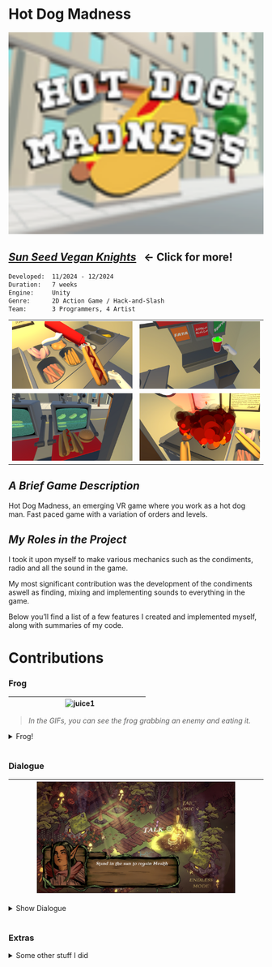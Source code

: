 # __Hot Dog Madness__

![sunseed_banner](/PortfolioBilder/Hotdogicon.png)


## [___Sun Seed Vegan Knights___](/Sunseed) &nbsp; ← Click for more!

```
Developed:  11/2024 - 12/2024
Duration:   7 weeks
Engine:     Unity
Genre:      2D Action Game / Hack-and-Slash
Team:       3 Programmers, 4 Artist
```

<table>
  <tr>
    <td width="50%"><img src="/PortfolioBilder/hotdog1.png" /></td>
    <td width="50%"><img src="/PortfolioBilder/hotdog2.png" /></td>
  </tr>
  <tr>
    <td width="50%"><img src="/PortfolioBilder/hotdog3.png" /></td>
    <td width="50%"><img src="/PortfolioBilder/hotdog4.png" /></td>
  </tr>
</table>

## _A Brief Game Description_
Hot Dog Madness, an emerging VR game where you work as a hot dog man. Fast paced game with a variation of orders and levels.


## _My Roles in the Project_

I took it upon myself to make various mechanics such as the condiments, radio and all the sound in the game. 

My most significant contribution was the development of the condiments aswell as finding, mixing and implementing sounds to everything in the game.

Below you’ll find a list of a few features I created and implemented myself, along with summaries of my code.

# Contributions 

### Frog
	
|&nbsp;&nbsp;&nbsp;&nbsp;&nbsp;&nbsp;&nbsp;&nbsp;&nbsp;&nbsp;&nbsp;&nbsp;&nbsp;&nbsp;&nbsp;&nbsp;&nbsp;&nbsp;&nbsp;&nbsp;&nbsp;&nbsp;&nbsp;&nbsp;&nbsp;&nbsp;&nbsp; <img src="/PortfolioGifs/Condiments.gif" alt="juice1" width="800" height="auto"> &nbsp;&nbsp;&nbsp;&nbsp;&nbsp;&nbsp;&nbsp;&nbsp;&nbsp;&nbsp;&nbsp;&nbsp;&nbsp;&nbsp;&nbsp;&nbsp;&nbsp;&nbsp;&nbsp;&nbsp;&nbsp;&nbsp;&nbsp;&nbsp; |
|:---:|


> *In the GIFs, you can see the frog grabbing an enemy and eating it.*

<details>
  <summary>Frog!</summary>

#### The Idea
The concept was to make an objective that assists you in combat.

#### The Logic
To have the frog assist you in combat you have to water it which is a core mechanic in Sun Seed. After you have watered it to the required number it starts shooting out its tounge at the nearest "Enemy" tagged object. The frog launches its toungue as a linerenderer, grabs enemy, eats it (destroys enemy) and it resets the timer.

<br>

*Click the dropdown arrows below to see the `code`!* <br>

<details>
<summary>Show WaterObjective.cs</summary>

 ```cs
public class WaterObjective : MonoBehaviour
{
    [SerializeField] private float maxWater = 1500f;
    private float currentWater = 0f;

    [SerializeField] private float waterDepletionRate = 5f;
    private bool isComplete = false;

    [SerializeField] private TMP_Text waterProgressText;

    [SerializeField] private LineRenderer tongueLine;
    [SerializeField] private Transform shootPoint;
    [SerializeField] private float shootInterval = 0.5f;
    [SerializeField] private float detectionRadius = 10.0f;

    [SerializeField] private Animator frogAnimator;
    [SerializeField] private SpriteRenderer frogSpriteRenderer;
    [SerializeField] private Sprite frogOpenMouthSprite;

    private bool isTurretActive = false;

    private void Start()
    {
        currentWater = 1; // starting water
        UpdateProgressUI();
        StartCoroutine(DepleteWater());
    }

    private void UpdateProgressUI()
    {
        if (waterProgressText != null)
        {
            waterProgressText.text = $"{Mathf.FloorToInt(currentWater)} / {Mathf.FloorToInt(maxWater)}";
        }
    }

    public void AddWater(float amount)
    {
        if (!isComplete)
        {
            currentWater += amount;
            currentWater = Mathf.Clamp(currentWater, 0, maxWater);
            UpdateProgressUI();

            if (currentWater >= maxWater)
            {
                CompleteObjective();
            }
        }
    }

    private void CompleteObjective()
    {
        isComplete = true;
        StopCoroutine(DepleteWater());
        ActivateTurret();
    }

    private IEnumerator DepleteWater()
    {
        while (!isComplete)
        {
            yield return new WaitForSeconds(1f);

            if (currentWater >= maxWater || currentWater <= 0)
            {
                continue;
            }
            currentWater -= waterDepletionRate;
            currentWater = Mathf.Max(currentWater, 0);
            UpdateProgressUI();

            if (currentWater <= 0)
            {
                break;
            }
        }
    }

    private void ActivateTurret()
    {
        isTurretActive = true;
        StartCoroutine(Shoot());
    }

    private IEnumerator Shoot()
    {
        while (isTurretActive)
        {
            GameObject target = FindNearestEnemy();

            if (target != null)
            {
                yield return StartCoroutine(ShootAtTarget(target));
            }

            yield return new WaitForSeconds(shootInterval);
        }
    }

    private GameObject FindNearestEnemy()
    {
        EnemyHealthDisplay[] enemies = FindObjectsOfType<EnemyHealthDisplay>();
        GameObject nearestEnemy = null;
        float shortestDistance = detectionRadius;

        foreach (EnemyHealthDisplay enemy in enemies)
        {
            float distanceToEnemy = Vector3.Distance(transform.position, enemy.transform.position);

            if (distanceToEnemy < shortestDistance)
            {
                shortestDistance = distanceToEnemy;
                nearestEnemy = enemy.gameObject;
            }
        }

        return nearestEnemy;
    }
    private IEnumerator ShootAtTarget(GameObject target)
    {
        if (tongueLine != null && shootPoint != null)
        {
            if (frogAnimator != null)
            {
                frogAnimator.enabled = false;
            }
            if (frogSpriteRenderer != null && frogOpenMouthSprite != null)
            {
                frogSpriteRenderer.sprite = frogOpenMouthSprite;
            }

                float shootSpeed = 120f;
                Vector2 startPosition = shootPoint.position;
                Vector2 endPosition = target != null ? target.transform.position : startPosition;
                float distance = Vector2.Distance(startPosition, endPosition);
                float time = 0;

                tongueLine.SetPosition(0, startPosition);

                float maxTongueDuration = 5f; 
                float elapsedTongueTime = 0f;

                while (time < distance / shootSpeed && elapsedTongueTime < maxTongueDuration)
                {
                    if (target == null || !target.activeInHierarchy)
                    {
                        break;
                    }

                    time += Time.deltaTime;
                    elapsedTongueTime += Time.deltaTime;
                    Vector2 currentPoint = Vector2.Lerp(startPosition, endPosition, time / (distance / shootSpeed));
                    tongueLine.SetPosition(1, new Vector3(currentPoint.x, currentPoint.y, 0));
                    yield return null;
                }

            tongueLine.SetPosition(0, Vector3.zero);
            tongueLine.SetPosition(1, Vector3.zero);

            if (frogAnimator != null)
            {
                frogAnimator.enabled = true;
            }

            if (target != null && target.activeInHierarchy)
            {
                Health targetHealth = target.GetComponent<Health>();
                if (targetHealth != null)
                {
                    if (targetHealth.GetCurrentHealth() <= 5)
                    {
                        targetHealth.TakeDamage(150);
                    }
                    else if (targetHealth.GetCurrentHealth() <= 150)
                    {
                        yield return StartCoroutine(DragTargetToFrog(target));
                        targetHealth.TakeDamage(150);
                    }
                    else
                    {
                        targetHealth.TakeDamage(150);
                    }
                }
            }
        }
    }
    private IEnumerator DragTargetToFrog(GameObject target)
    {
        if (target == null || !target.activeInHierarchy)
        {
            yield break; 
        }

        BloomRecipient bloomRecipient = target.GetComponent<BloomRecipient>();
        if (bloomRecipient != null)
        {
            bloomRecipient.ResetForDrag();
        }
        
        if (frogAnimator != null)
        {
            frogAnimator.enabled = false;
        }
        if (frogSpriteRenderer != null && frogOpenMouthSprite != null)
        {
            frogSpriteRenderer.sprite = frogOpenMouthSprite;
        }

        Vector3 startPosition = target.transform.position;
        Vector3 endPosition = shootPoint.position;
        float dragSpeed = 0.6f;
        float time = 0;

        if (target.TryGetComponent(out Rigidbody2D rb))
        {
            rb.velocity = Vector2.zero;
            rb.isKinematic = true;
        }

        Collider2D frogCollider = GetComponent<Collider2D>();
        Collider2D targetCollider = target.GetComponent<Collider2D>();
        if (frogCollider != null && targetCollider != null)
        {
            Physics2D.IgnoreCollision(frogCollider, targetCollider, true);
        }

        while (time < 1f)
        {
            if (target == null || !target.activeInHierarchy)
            {
                yield break; 
            }

            time += Time.deltaTime * dragSpeed;
            Vector3 currentTargetPosition = Vector3.Lerp(startPosition, endPosition, time);
            target.transform.position = currentTargetPosition;

            tongueLine.SetPosition(0, shootPoint.position);
            tongueLine.SetPosition(1, currentTargetPosition);

            yield return null;
        }

        if (frogCollider != null && targetCollider != null)
        {
            Physics2D.IgnoreCollision(frogCollider, targetCollider, false);
        }

        tongueLine.SetPosition(0, Vector3.zero);
        tongueLine.SetPosition(1, Vector3.zero);

        if (frogAnimator != null)
        {
            frogAnimator.enabled = true;
        }
    }
}
```
</details>

</details>

<br>

### Dialogue

|<img src="/PortfolioBilder/dialogue3.jpg" width="80%" />|
|---|
<details>
<summary>Show Dialogue</summary>

#### The Idea
The aim was to create a dialogue system for tutorial and also use the system in the hub for an interactable NPC. 

#### The Logic 
This dialogue system automatically moves the camera between stages when all enemies in a stage are defeated, triggering stage-specific dialogues using a dynamic dialogue system that manages player input and action maps.

Player movement is temporarily disabled to ensure that they read through the dialogue aswell as doesn't accidently skip anything.

<br>

*Click the dropdown arrows below to see the `code`!* <br>

<details>
<summary>Show Dialogue.cs</summary>
  
```cs
public class Dialogue : MonoBehaviour
{
    public TextMeshProUGUI textComponent;
    [TextArea(3, 10)]
    public string[] lines;

    private int index;
    private PlayerInput playerInput;
    public UnityEvent<int> onDialogueLineChanged;
    public string actionMapToDisable = "ControlActions1"; 
    public bool IsDialogueActive { get; private set; } 

    private void Start()
    {
        textComponent.text = string.Empty;
        StartDialogue(lines);
    }

    public void OnPlayerJoined(PlayerInput playerInput)
    {
        if (this.playerInput == null)
        {
            this.playerInput = playerInput;

            playerInput.actions["NextDialogue"].performed += OnNextDialoguePerformed;
            playerInput.actions["PreviousDialogue"].performed += OnPreviousDialoguePerformed; 
        }
    }

    private void OnDisable()
    {
        if (playerInput != null)
        {
            playerInput.actions["NextDialogue"].performed -= OnNextDialoguePerformed;
            playerInput.actions["PreviousDialogue"].performed -= OnPreviousDialoguePerformed;
        }
    }

    private void OnEnable()
    {
        if (playerInput != null)
        {
            playerInput.actions["NextDialogue"].Enable();
            playerInput.actions["PreviousDialogue"].Enable();
        }
    }

    private void OnNextDialoguePerformed(InputAction.CallbackContext context)
    {
        NextLine();
    }

    private void OnPreviousDialoguePerformed(InputAction.CallbackContext context)
    {
        PreviousLine();
    }

    public void StartDialogue(string[] newLines)
    {
        if (newLines == null || newLines.Length == 0)
        {
            return;
        }

        lines = newLines;
        index = 0;
        IsDialogueActive = true; 
        gameObject.SetActive(true); 
        DisplayLine();

        DisableActionMap();
    }

    private void DisplayLine()
    {
        if (index >= 0 && index < lines.Length)
        {
            textComponent.text = lines[index];
            onDialogueLineChanged?.Invoke(index);
        }
    }

    private bool canAdvanceDialogue = true;

    public void NextLine()
    {
        if (!canAdvanceDialogue) return;

        StartCoroutine(DebounceDialogueAdvance());

        if (index < lines.Length - 1)
        {
            index++;
            DisplayLine();
        }
        else
        {
            EndDialogue();
        }
    }

    private IEnumerator DebounceDialogueAdvance()
    {
        canAdvanceDialogue = false;
        yield return new WaitForSeconds(0.01f); 
        canAdvanceDialogue = true;
    }

    public void PreviousLine()
    {
        if (index > 0)
        {
            index--;
            DisplayLine();
        }
    }

    private void EndDialogue()
    {
        IsDialogueActive = false;
        StartCoroutine(EndDialogueWithDelay(0.05f));
    }

    private IEnumerator EndDialogueWithDelay(float delay)
    {
        yield return new WaitForSeconds(delay);
        gameObject.SetActive(false);
        textComponent.text = string.Empty;
        EnableActionMap();
    }
    private PlayerInput dialogueControllerPlayer; 

    private void DisableActionMap()
    {
        var players = FindObjectsOfType<PlayerInput>();

        foreach (PlayerInput player in players)
        {
            if (player == dialogueControllerPlayer)
            {
                player.SwitchCurrentActionMap("UI"); 
            }
            else
            {
                player.SwitchCurrentActionMap("Disabled"); 
            }
        }
    }

    private void EnableActionMap()
    {
        foreach (PlayerInput player in FindObjectsOfType<PlayerInput>())
        {
            if (player == dialogueControllerPlayer)
            {
                player.SwitchCurrentActionMap(actionMapToDisable); 
            }
            else
            {
                player.SwitchCurrentActionMap("ControlActions1"); 
            }
        }
    }
}

```
</details>

<details>
  <summary>Show CameraMoverOnEnemyDeath.cs</summary>
  
```cs
[System.Serializable]
public class StageDialogue
{
    [TextArea(3, 10)]
    public string[] dialogues;
}

public class CameraMoverOnEnemyDeath : MonoBehaviour
{
    public GameObject[] enemiesStage1;
    public GameObject[] enemiesStage2;
    public GameObject[] enemiesStage3;
    public Transform[] cameraPositions;
    public float cameraSpeed = 2f;
    public Dialogue dialogueSystem;

    public StageDialogue[] stageDialogues;

    private int currentStage = 0;
    private bool moveCamera = false;

    void Start()
    {
        if (dialogueSystem == null || stageDialogues == null || stageDialogues.Length == 0)
        {
            return;
        }
        
        dialogueSystem.gameObject.SetActive(false);
    }
    void Update()
    {
        if (currentStage < cameraPositions.Length && AreAllEnemiesDead(GetCurrentEnemies()))
        {
            moveCamera = true;
        }

        if (moveCamera)
        {
            MoveCameraToTarget();
        }
    }

    public IEnumerator ShowDialogueAfterDelay(float delay)
    {
        yield return new WaitForSeconds(delay);

        dialogueSystem.gameObject.SetActive(true);

        if (stageDialogues.Length > 0)
        {
            dialogueSystem.StartDialogue(stageDialogues[currentStage].dialogues);
        }
    }

    void MoveCameraToTarget()
    {
        transform.position = Vector3.MoveTowards(transform.position, cameraPositions[currentStage].position, cameraSpeed * Time.deltaTime);

        if (Vector3.Distance(transform.position, cameraPositions[currentStage].position) <= 0.1f)
        {
            transform.position = cameraPositions[currentStage].position;
            moveCamera = false;
            TriggerNextStage();
        }
    }

    void TriggerNextStage()
    {
        currentStage++;

        if (currentStage < stageDialogues.Length && dialogueSystem != null)
        {
            dialogueSystem.StartDialogue(stageDialogues[currentStage].dialogues);
        }
    }

    GameObject[] GetCurrentEnemies()
    {
        switch (currentStage)
        {
            case 0: return enemiesStage1;
            case 1: return enemiesStage2;
            case 2: return enemiesStage3;
            default: return new GameObject[0];
        }
    }

    bool AreAllEnemiesDead(GameObject[] enemies)
    {
        foreach (GameObject enemy in enemies)
        {
            if (enemy != null)
            {
                return false;
            }
        }
        return true;
    }
}
```
  
</details>

<details>
  <summary>Show EnableEnemyOnDialogue.cs</summary>
  
```cs
public class EnableEnemyOnDialogue : MonoBehaviour
{
    public Dialogue dialogueSystem;
    public GameObject enemyToEnable; 
    public int dialogueIndexToEnableEnemy = 1; 

    private bool enemyEnabled = false; 

    private void Start()
    {
        if (dialogueSystem != null)
        {
            dialogueSystem.onDialogueLineChanged.AddListener(OnDialogueLineChanged);
        }

        if (enemyToEnable != null)
        {
            enemyToEnable.SetActive(false); 
        }
    }

    private void OnDialogueLineChanged(int index)
    {
        if (!enemyEnabled && index == dialogueIndexToEnableEnemy)
        {
            if (enemyToEnable != null)
            {
                enemyToEnable.SetActive(true); 
                enemyEnabled = true; 
            }
        }
    }

    private void OnDestroy()
    {
        if (dialogueSystem != null)
        {
            dialogueSystem.onDialogueLineChanged.RemoveListener(OnDialogueLineChanged);
        }
    }
}
```
  
</details>

</details>


<br>

### Extras

<details>
<summary>Some other stuff I did</summary>

#### Extra Showcase
Below, you'll find some contributions I did aswell as some example code

<br>

I also worked on: Learning and implementing the new unity input system, enemies, sound, multiplayer, balancing, game design  <br>

<br>

Click the dropdown arrows below to see some example code! <br>

<details>
  <summary>Show Enemy</summary>
<br>
*Click the dropdown arrow below to see `code`!* <br>

 <details>
  <summary>Show Enemy.cs</summary>
    
```cs
public class EnemyAttacks : MonoBehaviour
{
    Pathfinding pathfindingScript;

    protected Vector3 targetPosition;
    [HideInInspector] public float distenceToTarget;

    public float distanceToAttack = 20;

    [HideInInspector] public bool isAttacking = false;
    [HideInInspector] public bool withinDistance = false;

    NavMeshAgent agent;

    private void Start()
    {
        agent = GetComponent<NavMeshAgent>();
        pathfindingScript = GetComponent<Pathfinding>();
    }

    private void Update()
    {
        if (!(pathfindingScript.target.Count <= 0) && pathfindingScript.target[pathfindingScript.finalTarget] != null)
        {
            targetPosition = pathfindingScript.target[pathfindingScript.finalTarget].transform.position - transform.position;
        }
        
     
        distenceToTarget = targetPosition.sqrMagnitude;

        if (distenceToTarget < distanceToAttack)
        {
            withinDistance = true;
            pathfindingScript.followTarget = false;
            if (pathfindingScript.trackTarget == true)
            {
                agent.velocity = Vector3.zero;
            }
        }

        if (distenceToTarget > distanceToAttack && isAttacking == false)
        {
            pathfindingScript.followTarget = true;
            withinDistance = false;
        }
    }
}

```
  </details>

---

<br>

</details>

<details>
<summary>Show PlayerAttack</summary>

<br>

*Click the dropdown arrow below to see `code`!* <br>

<details>
<summary>Show PlayerAttack.cs</summary>
	
```cs
public class PlayerAttack : MonoBehaviour
{
    private GameObject weapon;

    private Collider2D weaponCollider;

    private Animator weaponAnimator;

    private PlayerInput playerInput;
    private InputAction fireAction;

    private void Awake()
    {
        playerInput = GetComponent<PlayerInput>();
        if (playerInput != null)
        {
            fireAction = playerInput.actions["Fire"];
        }
        else
        {
            Debug.LogError("PlayerInput component is missing on this GameObject.");
        }
    }

    private void Start()
    {
        weaponCollider = weapon.GetComponent<Collider2D>();
        weaponAnimator = weapon.GetComponent<Animator>();

        if (fireAction != null)
        {
            fireAction.performed += OnFirePerformed;
        }
        else
        {
            Debug.LogError("Fire action could not be found. Check the Input Action Asset.");
        }
    }

    private void Update()
    private void OnDestroy()
    {
        if (Input.GetKeyDown(KeyCode.Joystick1Button5))
        if (fireAction != null)
        {
            weaponAnimator.SetTrigger("PressedR1");
            fireAction.performed -= OnFirePerformed;
        }
    }

    private void OnFirePerformed(InputAction.CallbackContext context)
    {
        weaponAnimator.SetTrigger("PressedR1");
    }
}
```


</details>

---

<br>

</details>


<details>
<summary>Show PlayerJoined</summary>
	

<br>

*Click the dropdown arrow below to see `code`!* <br>

<details>
    <summary>Show PlayedJoined.cs</summary>
  
```cs
public class PlayerJoined : MonoBehaviour
{
    public Dialogue dialogueSystem;
    public TextMeshProUGUI messageText;
    private PlayerInputManager playerInputManager;
    public CameraMoverOnEnemyDeath cameraMover;

    private PlayerInput firstPlayerInput; 

    private void Start()
    {
        if (messageText != null)
        {
            messageText.gameObject.SetActive(true);
        }
    }

    void OnEnable()
    {
        playerInputManager = FindObjectOfType<PlayerInputManager>();
        if (playerInputManager != null)
        {
            playerInputManager.onPlayerJoined += OnPlayerJoined;
        }
    }

    void OnDisable()
    {
        if (playerInputManager != null)
        {
            playerInputManager.onPlayerJoined -= OnPlayerJoined;
        }
    }

    public void OnPlayerJoined(PlayerInput playerInput)
    {
        if (playerInput.devices.Count > 0 && 
            (playerInput.devices[0] is Keyboard || playerInput.devices[0] is Mouse))
        {
            Destroy(playerInput.gameObject);
            return;
        }

        DontDestroyOnLoad(playerInput.gameObject);

        if (firstPlayerInput == null)
        {
            firstPlayerInput = playerInput;
            playerInput.SwitchCurrentActionMap("ControlActions1"); 
        }
        else
        {
            playerInput.SwitchCurrentActionMap("ControlActions1");
        }

        InputAction pauseAction = playerInput.actions["Pause"];
        if (pauseAction != null)
        {
            pauseAction.Disable();
            StartCoroutine(ReenablePauseAction(pauseAction));
        }

        PlayerAttack playerAttack = playerInput.GetComponent<PlayerAttack>();
        if (playerAttack == null)
        {
            playerAttack = playerInput.gameObject.AddComponent<PlayerAttack>();
        }
        playerAttack.Initialize(playerInput);

        if (messageText != null)
        {
            messageText.text = "Use   <voffset=0.3em><sprite=3></voffset>to move and   <voffset=0.3em><sprite=0></voffset>to rotate";
            Invoke(nameof(HideMessage), 5f);
        }

        if (dialogueSystem != null && playerInput == firstPlayerInput) 
        {
            dialogueSystem.OnPlayerJoined(playerInput);

            playerInput.actions["NextDialogue"].performed += context =>
            {
                if (dialogueSystem.IsDialogueActive)
                {
                    dialogueSystem.NextLine();
                }
            };

            playerInput.actions["PreviousDialogue"].performed += context =>
            {
                if (dialogueSystem.IsDialogueActive)
                {
                    dialogueSystem.PreviousLine();
                }
            };
        }
    }

    private IEnumerator ReenablePauseAction(InputAction pauseAction)
    {
        yield return null;
        pauseAction.Enable();
    }

    private void HideMessage()
    {
        if (messageText != null)
        {
            messageText.gameObject.SetActive(false);
        }
        if (cameraMover != null)
        {
            StartCoroutine(StartDialogueCoroutine());
        }
        StartCoroutine(ShowSecondMessageCoroutine());
    }

    private IEnumerator StartDialogueCoroutine()
    {
        yield return cameraMover.ShowDialogueAfterDelay(3.5f);
    }

    private IEnumerator ShowSecondMessageCoroutine()
    {
        yield return new WaitForSeconds(0f);
        if (messageText != null)
        {
            messageText.gameObject.SetActive(true);
            messageText.text = "Press   <voffset=0.3em><sprite=2></voffset>to dash.";
            Invoke(nameof(HideSecondMessage), 3.5f);
        }
    }

    private void HideSecondMessage()
    {
        if (messageText != null)
        {
            messageText.gameObject.SetActive(false);
        }
    }
}

```
  </details>

---

<br>

</details>






